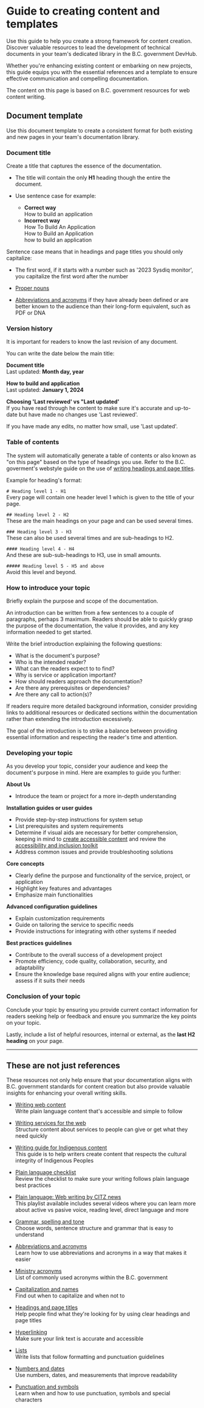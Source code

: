 <!-- Created by Pilar Solares Velasco for DevHub  -->
# Guide to creating content and templates 
Use this guide to help you create a strong framework for content creation. Discover valuable resources to lead the development of technical documents in your team's dedicated library in the B.C. government DevHub.

Whether you're enhancing existing content or embarking on new projects, this guide equips you with the essential references and a template to ensure effective communication and compelling documentation.

The content on this page is based on B.C. government resources for web content writing.

## Document template
Use this document template to create a consistent format for both existing and new pages in your team's documentation library.

### Document title
Create a title that captures the essence of the documentation.

* The title will contain the only  **H1** heading though the entire the document. 

* Use sentence case for example: 

    * **Correct way**  
     How to build an application 
    * **Incorrect way**  
How To Build An Application  
How to Build an Application   
how to build an application 

Sentence case means that in headings and page titles you should only capitalize:

* The first word, if it starts with a number such as '2023 Sysdiq monitor', you capitalize the first word after the number

* [Proper nouns](https://www2.gov.bc.ca/gov/content/governments/services-for-government/service-experience-digital-delivery/web-content-development-guides/web-style-guide/writing-guide/capitalization)

* [Abbreviations and acronyms](https://www2.gov.bc.ca/gov/content/governments/services-for-government/service-experience-digital-delivery/web-content-development-guides/web-style-guide/writing-guide/abbreviations) if they have already been defined or are better known to the audience than their long-form equivalent, such as PDF or DNA 

### Version history
It is important for readers to know the last revision of any document.  

You can write the date below the main title:

**Document title**  
Last updated: **Month day, year**


**How to build and application**  
Last updated: **January 1, 2024**

**Choosing 'Last reviewed' vs "Last updated'**<br>
If you have read through he content to make sure it's accurate and up-to-date but have made no changes use 'Last reviewed'.

If you have made any edits, no matter how small, use 'Last updated'. 


### Table of contents
The system will automatically generate a table of contents or also known as "on this page" based on the type of headings you use.  Refer to the B.C. goverment's webstyle guide on the use of [writing headings and page titles](https://www2.gov.bc.ca/gov/content/governments/services-for-government/service-experience-digital-delivery/web-content-development-guides/web-style-guide/writing-guide/headings).

Example for heading's format: 

`# Heading level 1 - H1`
<br>Every page will contain one header level 1 which is given to the title of your page.

`## Heading level 2 - H2`
<br>These are the main headings on your page and can be used several times.

`### Heading level 3 - H3`
<br>These can also be used several times and are sub-headings to H2.

`#### Heading level 4 - H4 `
<br>And these are sub-sub-headings to H3, use in small amounts.

`##### Heading level 5 - H5 and above `
<br> Avoid this level and beyond. 

### How to introduce your topic
Briefly explain the purpose and scope of the documentation. 

An  introduction can be written from a few sentences to a couple of paragraphs, perhaps 3 maximum.  Readers should be able to quickly grasp the purpose of the documentation, the value it provides, and any key information needed to get started.

Write the brief introduction explaining the following questions: 

* What is the document's purpose? 
* Who is the intended reader? 
* What can the readers expect to to find? 
* Why is service or application important? 
* How should readers approach the documentation?
* Are there any prerequisites or dependencies?
* Are there any call to action(s)? 

If readers require more detailed background information, consider providing links to additional resources or dedicated sections within the documentation rather than extending the introduction excessively.

The goal of the introduction is to strike a balance between providing essential information and respecting the reader's time and attention.

### Developing your topic 

As you develop your topic, consider your audience and keep the document's purpose in mind. Here are examples to guide you further:

**About Us**
* Introduce the team or project for a more in-depth understanding

**Installation guides or user guides**
* Provide step-by-step instructions for system setup
* List prerequisites and system requirements
* Determine if visual aids are necessary for better comprehension, keeping in mind to [create accessible content](https://digital.gov.bc.ca/wcag/home/intro/) and review the [accessibility and inclusion toolkit](https://www2.gov.bc.ca/gov/content/home/accessible-government/toolkit)
* Address common issues and provide troubleshooting solutions

**Core concepts**
* Clearly define the purpose and functionality of the service, project, or application
* Highlight key features and advantages
* Emphasize main functionalities

**Advanced configuration guidelines**
* Explain customization requirements
* Guide on tailoring the service to specific needs
* Provide instructions for integrating with other systems if needed

**Best practices guidelines**
* Contribute to the overall success of a development project
* Promote efficiency, code quality, collaboration, security, and adaptability
* Ensure the knowledge base required aligns with your entire audience; assess if it suits their needs

### Conclusion of your topic
Conclude your topic by ensuring you provide current contact information for readers seeking help or feedback and ensure you summarize the key points on your topic.  

Lastly, include a list of helpful resources, internal or external, as the **last H2 heading** on your page.

---
## These are not just references 
These resources not only help ensure that your documentation aligns with B.C. government standards for content creation but also provide valuable insights for enhancing your overall writing skills.

* [Writing web content](https://www2.gov.bc.ca/gov/content/governments/services-for-government/service-experience-digital-delivery/web-content-development-guides/web-style-guide/writing-guide/writing-web-content)<br>Write plain language content that's accessible and simple to follow

* [Writing services for the web](https://www2.gov.bc.ca/gov/content/governments/services-for-government/service-experience-digital-delivery/web-content-development-guides/web-style-guide/writing-guide/web-services)<br>Structure content about services to people can give or get what they need quickly

* [Writing guide for Indigenous content](https://www2.gov.bc.ca/gov/content/governments/services-for-government/service-experience-digital-delivery/web-content-development-guides/web-style-guide/writing-guide-for-indigenous-content) <br> This guide is to help writers create content that respects the cultural integrity of Indigenous Peoples

* [Plain language checklist](https://www2.gov.bc.ca/gov/content/governments/services-for-government/service-experience-digital-delivery/web-content-development-guides/web-style-guide/writing-guide/plain-language)<br> Review the checklist to make sure your writing follows plain language best practices

* [Plain language: Web writing by CITZ news ](https://www.youtube.com/playlist?list=PLfZyhRy83bIHM55fqFv3Z9VFJfa0pvcy8)<br> This playlist available includes several videos where you can learn more about active vs pasive voice, reading level, direct language and more

* [Grammar, spelling and tone](https://www2.gov.bc.ca/gov/content/governments/services-for-government/service-experience-digital-delivery/web-content-development-guides/web-style-guide/writing-guide/grammar-spelling-tone) <br>
Choose words, sentence structure and grammar that is easy to understand

* [Abbreviations and acronyms](https://www2.gov.bc.ca/gov/content/governments/services-for-government/service-experience-digital-delivery/web-content-development-guides/web-style-guide/writing-guide/abbreviations)<br>Learn how to use abbreviations and acronyms in  a way that makes it easier

* [Ministry acronyms](https://intranet.gov.bc.ca/thehub/tools-and-resources/ministry-acronyms) <br>List of commonly used acronyms within the B.C. government

* [Capitalization and names](https://www2.gov.bc.ca/gov/content/governments/services-for-government/service-experience-digital-delivery/web-content-development-guides/web-style-guide/writing-guide/capitalization) <br> Find out when to capitalize and when not to

* [Headings and page titles](https://www2.gov.bc.ca/gov/content/governments/services-for-government/service-experience-digital-delivery/web-content-development-guides/web-style-guide/writing-guide/headings)<br> Help people find what they're looking for by using clear headings and page titles

* [Hyperlinking](https://www2.gov.bc.ca/gov/content/governments/services-for-government/service-experience-digital-delivery/web-content-development-guides/web-style-guide/writing-guide/links)<br> Make sure your link text is accurate and accessible

* [Lists](https://www2.gov.bc.ca/gov/content/governments/services-for-government/service-experience-digital-delivery/web-content-development-guides/web-style-guide/writing-guide/lists) <br> Write lists that follow formatting and punctuation guidelines 

* [Numbers and dates](https://www2.gov.bc.ca/gov/content/governments/services-for-government/service-experience-digital-delivery/web-content-development-guides/web-style-guide/writing-guide/numbers)<br>Use numbers, dates, and measurements that improve readability

* [Punctuation and symbols](https://www2.gov.bc.ca/gov/content/governments/services-for-government/service-experience-digital-delivery/web-content-development-guides/web-style-guide/writing-guide/punctuation) <br> Learn when and how to use punctuation, symbols and special characters
